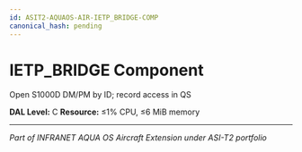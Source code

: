 ```yaml
---
id: ASIT2-AQUAOS-AIR-IETP_BRIDGE-COMP
canonical_hash: pending
---
```


# IETP_BRIDGE Component

Open S1000D DM/PM by ID; record access in QS

**DAL Level:** C
**Resource:** ≤1% CPU, ≤6 MiB memory

---
*Part of INFRANET AQUA OS Aircraft Extension under ASI-T2 portfolio*
